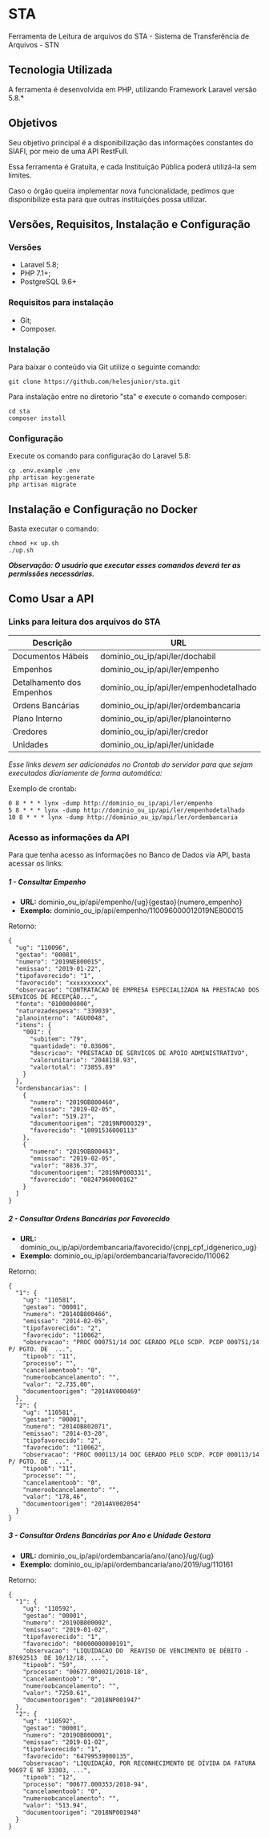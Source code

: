 # STA

Ferramenta de Leitura de arquivos do STA - Sistema de Transferência de Arquivos - STN

## Tecnologia Utilizada

A ferramenta é desenvolvida em PHP, utilizando  Framework Laravel versão 5.8.*

## Objetivos

Seu objetivo principal é a disponibilização das informações constantes do SIAFI, por meio de uma API RestFull.

Essa ferramenta é Gratuita, e cada Instituição Pública poderá utilizá-la sem limites.
 
Caso o órgão queira implementar nova funcionalidade, pedimos que disponibilize esta para que outras instituições possa utilizar.

## Versões, Requisitos, Instalação e Configuração

### Versões

- Laravel 5.8;
- PHP 7.1+;
- PostgreSQL 9.6+

### Requisitos para instalação

- Git;
- Composer.

### Instalação

Para baixar o conteúdo via Git utilize o seguinte comando:
```
git clone https://github.com/helesjunior/sta.git
```

Para instalação entre no diretorio "sta" e execute o comando composer:
```
cd sta
composer install
```

### Configuração

Execute os comando para configuração do Laravel 5.8:
```
cp .env.example .env
php artisan key:generate
php artisan migrate
```

## Instalação e Configuração no Docker

Basta executar o comando:

```
chmod +x up.sh
./up.sh
```
__*Observação: O usuário que executar esses comandos deverá ter as permissões necessárias.*__

## Como Usar a API

### Links para leitura dos arquivos do STA


| Descrição | URL |
|-----------|-----|
| Documentos Hábeis | dominio_ou_ip/api/ler/dochabil |
| Empenhos | dominio_ou_ip/api/ler/empenho |
| Detalhamento dos Empenhos | dominio_ou_ip/api/ler/empenhodetalhado |
| Ordens Bancárias | dominio_ou_ip/api/ler/ordembancaria |
| Plano Interno | dominio_ou_ip/api/ler/planointerno |
| Credores | dominio_ou_ip/api/ler/credor |
| Unidades | dominio_ou_ip/api/ler/unidade |

*Esse links devem ser adicionados no Crontab do servidor para que sejam executados diariamente de forma automática:*

Exemplo de crontab:

```
0 8 * * * lynx -dump http://dominio_ou_ip/api/ler/empenho
5 8 * * * lynx -dump http://dominio_ou_ip/api/ler/empenhodetalhado
10 8 * * * lynx -dump http://dominio_ou_ip/api/ler/ordembancaria
```

### Acesso as informações da API

Para que tenha acesso as informações no Banco de Dados via API, basta acessar os links:

##### 1 - __Consultar Empenho__
- __URL:__ dominio_ou_ip/api/empenho/{ug}{gestao}{numero_empenho}
- __Exemplo:__ dominio_ou_ip/api/empenho/110096000012019NE800015

Retorno:
```
{
  "ug": "110096",
  "gestao": "00001",
  "numero": "2019NE800015",
  "emissao": "2019-01-22",
  "tipofavorecido": "1",
  "favorecido": "xxxxxxxxxx",
  "observacao": "CONTRATACAO DE EMPRESA ESPECIALIZADA NA PRESTACAO DOS SERVICOS DE RECEPÇÃO...",
  "fonte": "0100000000",
  "naturezadespesa": "339039",
  "planointerno": "AGU0048",
  "itens": {
    "001": {
      "subitem": "79",
      "quantidade": "0.03606",
      "descricao": "PRESTACAO DE SERVICOS DE APOIO ADMINISTRATIVO",
      "valorunitario": "2048138.93",
      "valortotal": "73855.89"
    }
  },
  "ordensbancarias": [
    {
      "numero": "2019OB800460",
      "emissao": "2019-02-05",
      "valor": "519.27",
      "documentoorigem": "2019NP000329",
      "favorecido": "10091536000113"
    },
    {
      "numero": "2019OB800463",
      "emissao": "2019-02-05",
      "valor": "8836.37",
      "documentoorigem": "2019NP000331",
      "favorecido": "08247960000162"
    }
  ]
}
```

##### 2 - __Consultar Ordens Bancárias por Favorecido__
- __URL:__ dominio_ou_ip/api/ordembancaria/favorecido/{cnpj_cpf_idgenerico_ug}
- __Exemplo:__ dominio_ou_ip/api/ordembancaria/favorecido/110062

Retorno:
```
{
  "1": {
    "ug": "110581",
    "gestao": "00001",
    "numero": "2014OB800466",
    "emissao": "2014-02-05",
    "tipofavorecido": "2",
    "favorecido": "110062",
    "observacao": "PROC 000751/14 DOC GERADO PELO SCDP. PCDP 000751/14 P/ PGTO. DE  ...",
    "tipoob": "11",
    "processo": "",
    "cancelamentoob": "0",
    "numeroobcancelamento": "",
    "valor": "2.735,00",
    "documentoorigem": "2014AV000469"
  },
  "2": {
    "ug": "110581",
    "gestao": "00001",
    "numero": "2014OB802071",
    "emissao": "2014-03-20",
    "tipofavorecido": "2",
    "favorecido": "110062",
    "observacao": "PROC 000113/14 DOC GERADO PELO SCDP. PCDP 000113/14 P/ PGTO. DE  ...",
    "tipoob": "11",
    "processo": "",
    "cancelamentoob": "0",
    "numeroobcancelamento": "",
    "valor": "178,46",
    "documentoorigem": "2014AV002054"
  }
}
```

##### 3 - __Consultar Ordens Bancárias por Ano e Unidade Gestora__
- __URL:__ dominio_ou_ip/api/ordembancaria/ano/{ano}/ug/{ug}
- __Exemplo:__ dominio_ou_ip/api/ordembancaria/ano/2019/ug/110161

Retorno:
```
{
  "1": {
    "ug": "110592",
    "gestao": "00001",
    "numero": "2019OB800002",
    "emissao": "2019-01-02",
    "tipofavorecido": "1",
    "favorecido": "00000000000191",
    "observacao": "LIQUIDACAO DO  REAVISO DE VENCIMENTO DE DÉBITO - 87692513  DE 10/12/18, ...",
    "tipoob": "59",
    "processo": "00677.000021/2018-18",
    "cancelamentoob": "0",
    "numeroobcancelamento": "",
    "valor": "7250.61",
    "documentoorigem": "2018NP001947"
  },
  "2": {
    "ug": "110592",
    "gestao": "00001",
    "numero": "2019OB800001",
    "emissao": "2019-01-02",
    "tipofavorecido": "1",
    "favorecido": "64799539000135",
    "observacao": "LIQUIDAÇÃO, POR RECONHECIMENTO DE DÍVIDA DA FATURA 90697 E NF 33303, ...",
    "tipoob": "12",
    "processo": "00677.000353/2018-94",
    "cancelamentoob": "0",
    "numeroobcancelamento": "",
    "valor": "513.94",
    "documentoorigem": "2018NP001948"
  }
}
```
